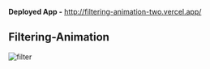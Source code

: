 
**Deployed App -**
 http://filtering-animation-two.vercel.app/

## Filtering-Animation

![filter](https://user-images.githubusercontent.com/88549805/205438741-7f7731a6-8568-43b2-8af9-db6e7e8ead34.png)



